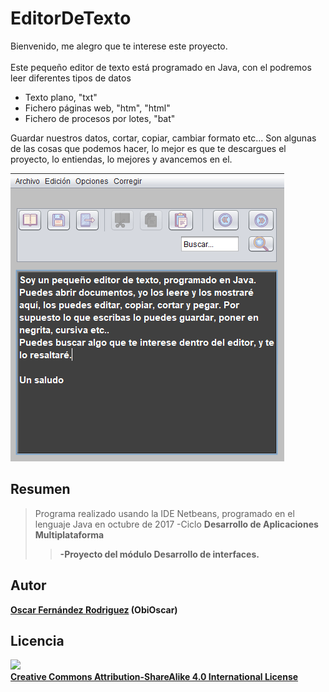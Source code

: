 # EditorDeTexto
Bienvenido, me alegro que te interese este proyecto.<br><br>
Este pequeño editor de texto está programado en Java, con el podremos leer diferentes tipos de datos
*   Texto plano, "txt"
*   Fichero páginas web, "htm", "html"
*   Fichero de procesos por lotes, "bat"<br>

Guardar nuestros datos, cortar, copiar, cambiar formato etc... Son algunas de las cosas que podemos hacer, lo mejor es que te descargues el proyecto,
lo entiendas, lo mejores y avancemos en el.
                    
![   ](https://github.com/ObiOscar/EditorDeTexto/blob/master/imagenPrograma.png)



## Resumen
>Programa realizado usando la IDE Netbeans, programado en el lenguaje Java en octubre de 2017
> -Ciclo <strong>Desarrollo de Aplicaciones Multiplataforma<strong>
>
> > -Proyecto del módulo <strong>Desarrollo de interfaces.</strong><br>


## Autor

[Oscar Fernández Rodriguez](https://github.com/ObiOscar) (ObiOscar)

## Licencia

![](https://github.com/ObiOscar/BombaAirsoft/blob/master/licencia.png)  
[Creative Commons Attribution-ShareAlike 4.0 International License](http://creativecommons.org/licenses/by-sa/4.0/)
